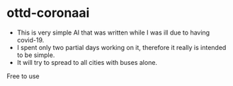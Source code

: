 # ottd-coronaai
 * This is very simple AI that was written while I was ill due to having covid-19.
 * I spent only two partial days working on it, therefore it really is intended to be simple.
 * It will try to spread to all cities with buses alone.
 
 Free to use
